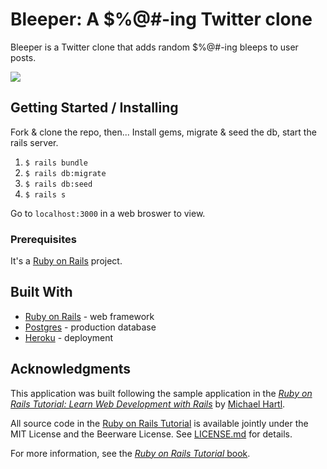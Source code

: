 # Bleeper: A $%@#-ing Twitter clone

Bleeper is a Twitter clone that adds random $%@#-ing bleeps to user posts.

<kbd>
  <img src="https://github.com/ramon-luis/relish-news/raw/master/bleeper-screenshot.png">
</kbd>
<br />

## Getting Started / Installing

Fork & clone the repo, then...
Install gems, migrate & seed the db, start the rails server.

1. `$ rails bundle`
2. `$ rails db:migrate`
3. `$ rails db:seed`
4. `$ rails s`

Go to `localhost:3000` in a web broswer to view.

### Prerequisites

It's a [Ruby on Rails](http://rubyonrails.org/) project.

## Built With

* [Ruby on Rails](http://rubyonrails.org/) - web framework
* [Postgres](https://www.postgresql.org/) - production database
* [Heroku](https://www.heroku.com/) - deployment

## Acknowledgments

This application was built following the sample application in the [*Ruby on Rails Tutorial: Learn Web Development with Rails*](http://www.railstutorial.org/) by [Michael Hartl](http://www.michaelhartl.com/).

All source code in the [Ruby on Rails Tutorial](http://railstutorial.org/)
is available jointly under the MIT License and the Beerware License. See
[LICENSE.md](LICENSE.md) for details.

For more information, see the
[*Ruby on Rails Tutorial* book](http://www.railstutorial.org/book).

